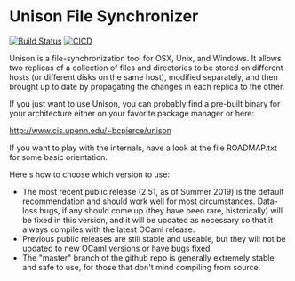 Unison File Synchronizer
========================

[![Build Status](https://travis-ci.org/bcpierce00/unison.svg?branch=master)](https://travis-ci.org/bcpierce00/unison)
[![CICD](https://github.com/bcpierce00/unison/workflows/CICD/badge.svg)](https://github.com/bcpierce00/unison/actions?query=workflow%3ACICD)

Unison is a file-synchronization tool for OSX, Unix, and Windows. It allows two
replicas of a collection of files and directories to be stored on different
hosts (or different disks on the same host), modified separately, and then
brought up to date by propagating the changes in each replica to the other.

If you just want to use Unison, you can probably find a pre-built binary for
your architecture either on your favorite package manager or here:

   http://www.cis.upenn.edu/~bcpierce/unison

If you want to play with the internals, have a look at the file
ROADMAP.txt for some basic orientation.

Here's how to choose which version to use:

  - The most recent public release (2.51, as of Summer 2019) is the default
    recommendation and should work well for most circumstances.  Data-loss
    bugs, if any should come up (they have been rare, historically) will be
    fixed in this version, and it will be updated as necessary so that it
    always compiles with the latest OCaml release.
  - Previous public releases are still stable and useable, but they will not
    be updated to new OCaml versions or have bugs fixed.
  - The "master" branch of the github repo is generally extremely stable and
    safe to use, for those that don't mind compiling from source.
